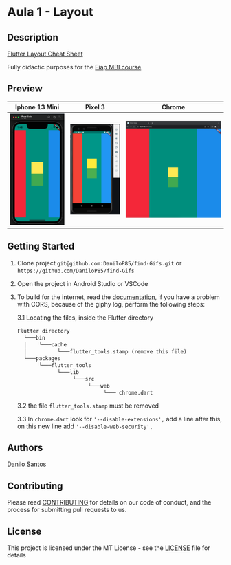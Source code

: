 # Aula 1 - Layout

## Description

[Flutter Layout Cheat Sheet](https://medium.com/flutter-community/flutter-layout-cheat-sheet-5363348d037e)

Fully didactic purposes for the [Fiap MBI course](https://www.fiap.com.br/)

## Preview

| Iphone 13 Mini | Pixel 3 | Chrome |
| ---- | ---- |  ---- |
| ![.](img/iphone.13.mini.png) | ![.](img/pixel.3.png) | ![.](img/chrome.png)

## Getting Started
1. Clone project ```git@github.com:DaniloP85/find-Gifs.git``` or  ```https://github.com/DaniloP85/find-Gifs```
2. Open the project in Android Studio or VSCode
3. To build for the internet, read the [documentation](https://docs.flutter.dev/get-started/web), if you have a problem with CORS, because of the giphy log, perform the following steps:
    
    3.1 Locating the files, inside the Flutter directory

    
    ```
    Flutter directory
      └───bin
      │    └───cache
      │          └───flutter_tools.stamp (remove this file)
      └───packages
           └───flutter_tools
                 └───lib
                      └───src
                           └───web
                                └─── chrome.dart
    ```

    3.2 the file ```flutter_tools.stamp``` must be removed

    3.3 In `chrome.dart` look for ```'--disable-extensions',``` add a line after this, on this new line add ```'--disable-web-security',```


## Authors

[Danilo Santos](https://www.linkedin.com/in/danilopsnts/)

## Contributing

Please read [CONTRIBUTING](CONTRIBUTING.md) for details on our code of conduct, and the process for submitting pull requests to us.
## License

This project is licensed under the MT License - see the [LICENSE](LICENSE.md) file for details